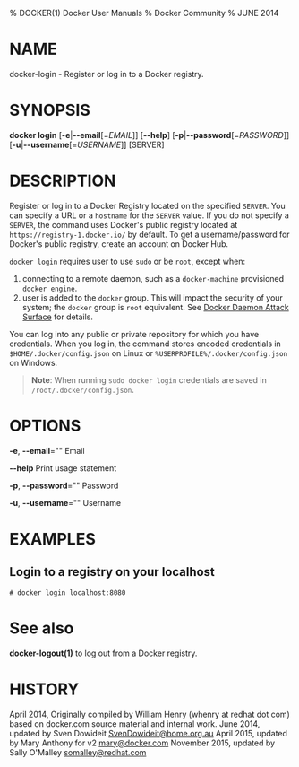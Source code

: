 % DOCKER(1) Docker User Manuals
% Docker Community
% JUNE 2014
# NAME
docker-login - Register or log in to a Docker registry. 

# SYNOPSIS
**docker login**
[**-e**|**--email**[=*EMAIL*]]
[**--help**]
[**-p**|**--password**[=*PASSWORD*]]
[**-u**|**--username**[=*USERNAME*]]
[SERVER]

# DESCRIPTION
Register or log in to a Docker Registry located on the specified
`SERVER`.  You can specify a URL or a `hostname` for the `SERVER` value. If you
do not specify a `SERVER`, the command uses Docker's public registry located at
`https://registry-1.docker.io/` by default.  To get a username/password for Docker's public registry, create an account on Docker Hub.

`docker login` requires user to use `sudo` or be `root`, except when:

1.  connecting to  a remote daemon, such as a `docker-machine` provisioned `docker engine`.
2.  user is added to the `docker` group.  This will impact the security of your system; the `docker` group is `root` equivalent.  See [Docker Daemon Attack Surface](https://docs.docker.com/articles/security/#docker-daemon-attack-surface) for details.

You can log into any public or private repository for which you have
credentials.  When you log in, the command stores encoded credentials in
`$HOME/.docker/config.json` on Linux or `%USERPROFILE%/.docker/config.json` on Windows.

> **Note**: When running `sudo docker login` credentials are saved in `/root/.docker/config.json`.
>

# OPTIONS
**-e**, **--email**=""
   Email

**--help**
  Print usage statement

**-p**, **--password**=""
   Password

**-u**, **--username**=""
   Username

# EXAMPLES

## Login to a registry on your localhost

    # docker login localhost:8080

# See also
**docker-logout(1)** to log out from a Docker registry.

# HISTORY
April 2014, Originally compiled by William Henry (whenry at redhat dot com)
based on docker.com source material and internal work.
June 2014, updated by Sven Dowideit <SvenDowideit@home.org.au>
April 2015, updated by Mary Anthony for v2 <mary@docker.com>
November 2015, updated by Sally O'Malley <somalley@redhat.com>
